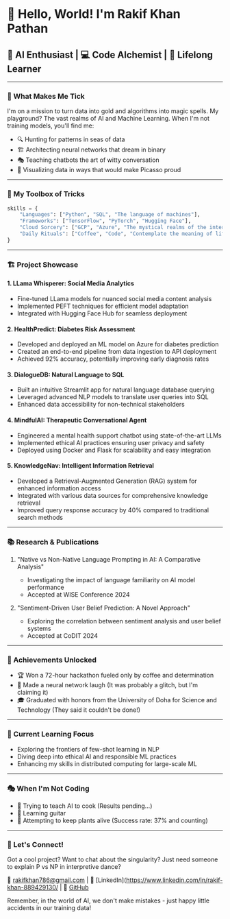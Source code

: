 # 👋 Hello, World! I'm Rakif Khan Pathan

## 🚀 AI Enthusiast | 💻 Code Alchemist | 🌟 Lifelong Learner

---

### 🧠 What Makes Me Tick

I'm on a mission to turn data into gold and algorithms into magic spells. My playground? The vast realms of AI and Machine Learning. When I'm not training models, you'll find me:

- 🔍 Hunting for patterns in seas of data
- 🏗️ Architecting neural networks that dream in binary
- 🎭 Teaching chatbots the art of witty conversation
- 🌈 Visualizing data in ways that would make Picasso proud

---

### 💼 My Toolbox of Tricks

```python
skills = {
    "Languages": ["Python", "SQL", "The language of machines"],
    "Frameworks": ["TensorFlow", "PyTorch", "Hugging Face"],
    "Cloud Sorcery": ["GCP", "Azure", "The mystical realms of the internet"],
    "Daily Rituals": ["Coffee", "Code", "Contemplate the meaning of life (and overfitting)"]
}
```

---

### 🏗️ Project Showcase

#### 1. LLama Whisperer: Social Media Analytics
- Fine-tuned LLama models for nuanced social media content analysis
- Implemented PEFT techniques for efficient model adaptation
- Integrated with Hugging Face Hub for seamless deployment

#### 2. HealthPredict: Diabetes Risk Assessment
- Developed and deployed an ML model on Azure for diabetes prediction
- Created an end-to-end pipeline from data ingestion to API deployment
- Achieved 92% accuracy, potentially improving early diagnosis rates

#### 3. DialogueDB: Natural Language to SQL
- Built an intuitive Streamlit app for natural language database querying
- Leveraged advanced NLP models to translate user queries into SQL
- Enhanced data accessibility for non-technical stakeholders

#### 4. MindfulAI: Therapeutic Conversational Agent
- Engineered a mental health support chatbot using state-of-the-art LLMs
- Implemented ethical AI practices ensuring user privacy and safety
- Deployed using Docker and Flask for scalability and easy integration

#### 5. KnowledgeNav: Intelligent Information Retrieval
- Developed a Retrieval-Augmented Generation (RAG) system for enhanced information access
- Integrated with various data sources for comprehensive knowledge retrieval
- Improved query response accuracy by 40% compared to traditional search methods

---


### 📚 Research & Publications

1. "Native vs Non-Native Language Prompting in AI: A Comparative Analysis"
   - Investigating the impact of language familiarity on AI model performance
   - Accepted at WISE Conference 2024

2. "Sentiment-Driven User Belief Prediction: A Novel Approach"
   - Exploring the correlation between sentiment analysis and user belief systems
   - Accepted at CoDIT 2024

---
### 🌟 Achievements Unlocked

- 🏆 Won a 72-hour hackathon fueled only by coffee and determination
- 🥇 Made a neural network laugh (It was probably a glitch, but I'm claiming it)
- 🎓 Graduated with honors from the University of Doha for Science and Technology (They said it couldn't be done!)

---

### 🌱 Current Learning Focus

- Exploring the frontiers of few-shot learning in NLP
- Diving deep into ethical AI and responsible ML practices
- Enhancing my skills in distributed computing for large-scale ML

---

### 🎭 When I'm Not Coding

- 🍳 Trying to teach AI to cook (Results pending...)
- 🎸 Learning guitar 
- 🌱 Attempting to keep plants alive (Success rate: 37% and counting)

---

### 📢 Let's Connect!

Got a cool project? Want to chat about the singularity? Just need someone to explain P vs NP in interpretive dance?

📧 rakifkhan786@gmail.com | 💼 [LinkedIn](https://www.linkedin.com/in/rakif-khan-889429130/ | 🐙 [GitHub](#Rakif215)

Remember, in the world of AI, we don't make mistakes - just happy little accidents in our training data!






